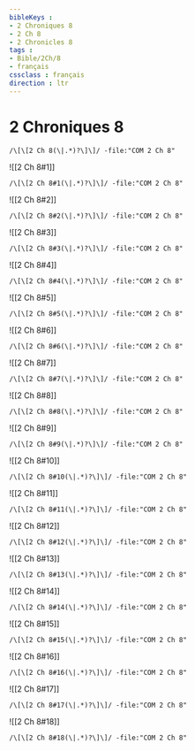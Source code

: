 ```yaml
---
bibleKeys : 
- 2 Chroniques 8
- 2 Ch 8
- 2 Chronicles 8
tags : 
- Bible/2Ch/8
- français
cssclass : français
direction : ltr
---
```


# 2 Chroniques 8

```query
/\[\[2 Ch 8(\|.*)?\]\]/ -file:"COM 2 Ch 8"
```



![[2 Ch 8#1]]

```query
/\[\[2 Ch 8#1(\|.*)?\]\]/ -file:"COM 2 Ch 8"
```

![[2 Ch 8#2]]

```query
/\[\[2 Ch 8#2(\|.*)?\]\]/ -file:"COM 2 Ch 8"
```

![[2 Ch 8#3]]

```query
/\[\[2 Ch 8#3(\|.*)?\]\]/ -file:"COM 2 Ch 8"
```

![[2 Ch 8#4]]

```query
/\[\[2 Ch 8#4(\|.*)?\]\]/ -file:"COM 2 Ch 8"
```

![[2 Ch 8#5]]

```query
/\[\[2 Ch 8#5(\|.*)?\]\]/ -file:"COM 2 Ch 8"
```

![[2 Ch 8#6]]

```query
/\[\[2 Ch 8#6(\|.*)?\]\]/ -file:"COM 2 Ch 8"
```

![[2 Ch 8#7]]

```query
/\[\[2 Ch 8#7(\|.*)?\]\]/ -file:"COM 2 Ch 8"
```

![[2 Ch 8#8]]

```query
/\[\[2 Ch 8#8(\|.*)?\]\]/ -file:"COM 2 Ch 8"
```

![[2 Ch 8#9]]

```query
/\[\[2 Ch 8#9(\|.*)?\]\]/ -file:"COM 2 Ch 8"
```

![[2 Ch 8#10]]

```query
/\[\[2 Ch 8#10(\|.*)?\]\]/ -file:"COM 2 Ch 8"
```

![[2 Ch 8#11]]

```query
/\[\[2 Ch 8#11(\|.*)?\]\]/ -file:"COM 2 Ch 8"
```

![[2 Ch 8#12]]

```query
/\[\[2 Ch 8#12(\|.*)?\]\]/ -file:"COM 2 Ch 8"
```

![[2 Ch 8#13]]

```query
/\[\[2 Ch 8#13(\|.*)?\]\]/ -file:"COM 2 Ch 8"
```

![[2 Ch 8#14]]

```query
/\[\[2 Ch 8#14(\|.*)?\]\]/ -file:"COM 2 Ch 8"
```

![[2 Ch 8#15]]

```query
/\[\[2 Ch 8#15(\|.*)?\]\]/ -file:"COM 2 Ch 8"
```

![[2 Ch 8#16]]

```query
/\[\[2 Ch 8#16(\|.*)?\]\]/ -file:"COM 2 Ch 8"
```

![[2 Ch 8#17]]

```query
/\[\[2 Ch 8#17(\|.*)?\]\]/ -file:"COM 2 Ch 8"
```

![[2 Ch 8#18]]

```query
/\[\[2 Ch 8#18(\|.*)?\]\]/ -file:"COM 2 Ch 8"
```

